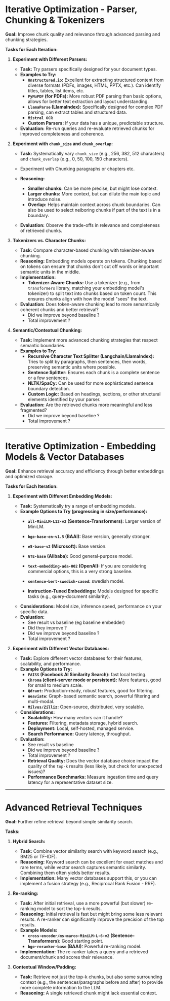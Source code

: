 # **Iterative Optimization - Parser, Chunking & Tokenizers**

**Goal:** Improve chunk quality and relevance through advanced parsing and chunking strategies.

**Tasks for Each Iteration:**

1.  **Experiment with Different Parsers:**
    * **Task:** Try parsers specifically designed for your document types.
    * **Examples to Try:**
        * **`Unstructured.io`:** Excellent for extracting structured content from diverse formats (PDFs, images, HTML, PPTX, etc.). Can identify titles, tables, list items, etc.
        * **`PyMuPDF` (for PDFs):** More robust PDF parsing than basic options, allows for better text extraction and layout understanding.
        * **`LlamaParse` (LlamaIndex):** Specifically designed for complex PDF parsing, can extract tables and structured data.
        * **`Mistral OCR`**
        * **Custom Parsers:** If your data has a unique, predictable structure.
    * **Evaluation:** Re-run queries and re-evaluate retrieved chunks for improved completeness and coherence.

2.  **Experiment with `chunk_size` and `chunk_overlap`:**
    * **Task:** Systematically vary `chunk_size` (e.g., 256, 382, 512 characters) and `chunk_overlap` (e.g., 0, 50, 100, 150 characters).
    * Experiment with Chunking paragraphs or chapters etc.
    * **Reasoning:**
        * **Smaller chunks:** Can be more precise, but might lose context.
        * **Larger chunks:** More context, but can dilute the main topic and introduce noise.
        * **Overlap:** Helps maintain context across chunk boundaries. Can also
        be used to select neiboring chunks if part of the text is in a boundary.

    * **Evaluation:** Observe the trade-offs in relevance and completeness of retrieved chunks.

3.  **Tokenizers vs. Character Chunks:**
    * **Task:** Compare character-based chunking with tokenizer-aware chunking.
    * **Reasoning:** Embedding models operate on tokens. Chunking based on tokens can ensure that chunks don't cut off words or important semantic units in the middle.
    * **Implementation:**
        * **Tokenizer-Aware Chunks:** Use a tokenizer (e.g., from `transformers` library, matching your embedding model's tokenizer) to split text into chunks based on token count. This ensures chunks align with how the model "sees" the text.
    * **Evaluation:** Does token-aware chunking lead to more semantically coherent chunks and better retrieval?
		* Did we improve beyond baseline ? 
		* Total improvement ?

4.  **Semantic/Contextual Chunking:**
    * **Task:** Implement more advanced chunking strategies that respect semantic boundaries.
    * **Examples to Try:**
        * **Recursive Character Text Splitter (Langchain/LlamaIndex):** Tries to split by paragraphs, then sentences, then words, preserving semantic units where possible.
        * **Sentence Splitter:** Ensures each chunk is a complete sentence or a few sentences.
        * **NLTK/SpaCy:** Can be used for more sophisticated sentence boundary detection.
        * **Custom Logic:** Based on headings, sections, or other structural elements identified by your parser.
    * **Evaluation:** Are the retrieved chunks more meaningful and less fragmented?
		* Did we improve beyond baseline ? 
		* Total improvement ?
---

# **Iterative Optimization - Embedding Models & Vector Databases**

**Goal:** Enhance retrieval accuracy and efficiency through better embeddings and optimized storage.

**Tasks for Each Iteration:**

1.  **Experiment with Different Embedding Models:**
    * **Task:** Systematically try a range of embedding models.
    * **Example Options to Try (progressing in size/performance):**
        * **`all-MiniLM-L12-v2` (Sentence-Transformers):** Larger version of MiniLM.
        * **`bge-base-en-v1.5` (BAAI):** Base version, generally stronger.
        * **`e5-base-v2` (Microsoft):** Base version.
        * **`GTE-base` (Alibaba):** Good general-purpose model.
        * **`text-embedding-ada-002` (OpenAI):** If you are considering commercial options, this is a very strong baseline.
        * **`sentence-bert-swedish-cased`:** swedish model.

        * **Instruction-Tuned Embeddings:** Models designed for specific tasks (e.g., query-document similarity).
    * **Considerations:** Model size, inference speed, performance on your specific data.
    * **Evaluation:**
    	* See result vs baseline (eg baseline embedder)
		* Did they improve ? 
		* Did we improve beyond baseline ? 
		* Total improvement ?

2.  **Experiment with Different Vector Databases:**
    * **Task:** Explore different vector databases for their features, scalability, and performance.
    * **Example Options to Try:**
        * **`FAISS` (Facebook AI Similarity Search):** fast local testing.
        * **`Chroma` (client-server mode or persistent):** More features, good for small to medium scale.
        * **`Qdrant`:** Production-ready, robust features, good for filtering.
        * **`Weaviate`:** Graph-based semantic search, powerful filtering and multi-modal.
        * **`Milvus/Zilliz`:** Open-source, distributed, very scalable.
    * **Considerations:**
        * **Scalability:** How many vectors can it handle?
        * **Features:** Filtering, metadata storage, hybrid search.
        * **Deployment:** Local, self-hosted, managed service.
        * **Search Performance:** Query latency, throughput.
    * **Evaluation:**
    	* See result vs baseline
		* Did we improve beyond baseline ? 
		* Total improvement ?
        * **Retrieval Quality:** Does the vector database choice impact the quality of the `top-k` results (less likely, but check for unexpected issues)?
        * **Performance Benchmarks:** Measure ingestion time and query latency for a representative dataset size.

---

# **Advanced Retrieval Techniques**

**Goal:** Further refine retrieval beyond simple similarity search.

**Tasks:**

1.  **Hybrid Search:**
    * **Task:** Combine vector similarity search with keyword search (e.g., BM25 or TF-IDF).
    * **Reasoning:** Keyword search can be excellent for exact matches and rare terms, while vector search captures semantic similarity. Combining them often yields better results.
    * **Implementation:** Many vector databases support this, or you can implement a fusion strategy (e.g., Reciprocal Rank Fusion - RRF).

2.  **Re-ranking:**
    * **Task:** After initial retrieval, use a more powerful (but slower) re-ranking model to sort the top-k results.
    * **Reasoning:** Initial retrieval is fast but might bring some less relevant results. A re-ranker can significantly improve the precision of the top results.
    * **Example Models:**
        * **`cross-encoder/ms-marco-MiniLM-L-6-v2` (Sentence-Transformers):** Good starting point.
        * **`bge-reranker-base` (BAAI):** Powerful re-ranking model.
    * **Implementation:** The re-ranker takes a query and a retrieved document/chunk and scores their relevance.

3.  **Contextual Window/Padding:**
    * **Task:** Retrieve not just the top-k chunks, but also some surrounding context (e.g., the sentences/paragraphs before and after) to provide more complete information to the LLM.
    * **Reasoning:** A single retrieved chunk might lack essential context.

